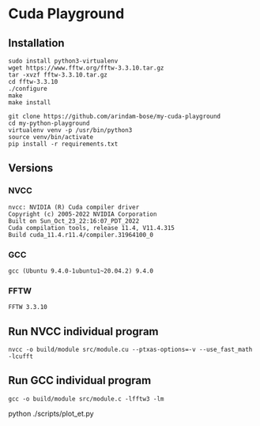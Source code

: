 # Cuda Playground

## Installation
```
sudo install python3-virtualenv
wget https://www.fftw.org/fftw-3.3.10.tar.gz
tar -xvzf fftw-3.3.10.tar.gz
cd fftw-3.3.10
./configure
make
make install

git clone https://github.com/arindam-bose/my-cuda-playground
cd my-python-playground
virtualenv venv -p /usr/bin/python3
source venv/bin/activate
pip install -r requirements.txt
```
## Versions
### NVCC
```
nvcc: NVIDIA (R) Cuda compiler driver
Copyright (c) 2005-2022 NVIDIA Corporation
Built on Sun_Oct_23_22:16:07_PDT_2022
Cuda compilation tools, release 11.4, V11.4.315
Build cuda_11.4.r11.4/compiler.31964100_0
```

### GCC
```gcc (Ubuntu 9.4.0-1ubuntu1~20.04.2) 9.4.0```

### FFTW
```FFTW 3.3.10```

## Run NVCC individual program
```nvcc -o build/module src/module.cu --ptxas-options=-v --use_fast_math -lcufft```

## Run GCC individual program
```gcc -o build/module src/module.c -lfftw3 -lm```

python ./scripts/plot_et.py 
